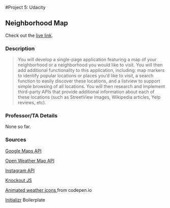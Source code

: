#Project 5: Udacity
## Neighborhood Map

Check out the [live link](http://adai183.github.io/MalasanaMaps).

### Description
> You will develop a single-page application featuring a map of your
> neighborhood or a neighborhood you would like to visit. You will then add
> additional functionality to this application, including: map markers to
> identify popular locations or places you’d like to visit, a search function to
> easily discover these locations, and a listview to support simple browsing of
> all locations. You will then research and implement third-party APIs that
> provide additional information about each of these locations (such as
> StreetView images, Wikipedia articles, Yelp reviews, etc).

### Professor/TA Details
None so far.

### Sources

[Google Maps API](https://developers.google.com/maps/?hl=en)

[Open Weather Map API](http://openweathermap.org/api)


[Instagram API](https://www.instagram.com/developer/)


[Knockout JS](http://knockoutjs.com/index.html)

[Animated weather icons ](http://codepen.io/nizhanjun/pen/NqOEme) from codepen.io

[Initializr](http://www.initializr.com/) Boilerplate

   
